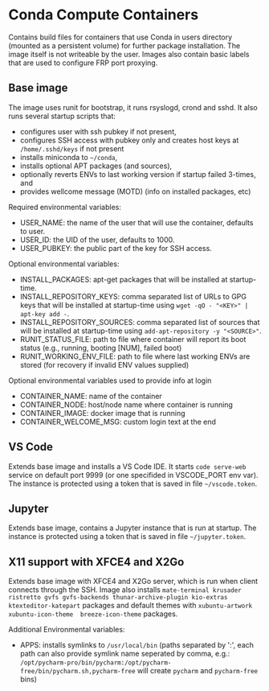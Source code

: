 Conda Compute Containers
========================

Contains build files for containers that use Conda in users directory (mounted as a persistent volume) for further package installation. The image itself is not writeable by the user.
Images also contain basic labels that are used to configure FRP port proxying.

Base image
----------

The image uses runit for bootstrap, it runs rsyslogd, crond and sshd. It also runs several startup scripts that:

 * configures user with ssh pubkey if not present, 
 * configures SSH access with pubkey only and creates host keys at `/home/.sshd/keys` if not present
 * installs miniconda to `~/conda`,
 * installs optional APT packages (and sources), 
 * optionally reverts ENVs to last working version if startup failed 3-times, and
 * provides wellcome message (MOTD) (info on installed packages, etc)
 
Required environmental variables:
 * USER_NAME: the name of the user that will use the container, defaults to user.
 * USER_ID: the UID of the user, defaults to 1000.
 * USER_PUBKEY: the public part of the key for SSH access.
 
Optional environmental variables:
 * INSTALL_PACKAGES: apt-get packages that will be installed at startup-time.
 * INSTALL_REPOSITORY_KEYS: comma separated list of URLs to GPG keys that will be installed at startup-time using `wget -qO - "<KEY>" | apt-key add -`.
 * INSTALL_REPOSITORY_SOURCES: comma separated list of sources that will be installed at startup-time using `add-apt-repository -y "<SOURCE>"`.
 * RUNIT_STATUS_FILE: path to file where container will report its boot status (e.g., running, booting [NUM], failed boot)
 * RUNIT_WORKING_ENV_FILE: path to file where last working ENVs are stored (for recovery if invalid ENV values supplied)

Optional environmental variables used to provide info at login
 * CONTAINER_NAME: name of the container
 * CONTAINER_NODE: host/node name where container is running
 * CONTAINER_IMAGE: docker image that is running
 * CONTAINER_WELCOME_MSG: custom login text at the end

VS Code
-------

Extends base image and installs a VS Code IDE. It starts `code serve-web` service on default port 9999 (or one specifided in VSCODE_PORT env var). The instance is protected using a token that is saved in file `~/vscode.token`.


Jupyter
-------

Extends base image, contains a Jupyter instance that is run at startup. The instance is protected using a token that is saved in file `~/jupyter.token`.



X11 support with XFCE4 and X2Go
-------------------------------

Extends base image with XFCE4 and X2Go server, which is run when client connects through the SSH. Image also installs `mate-terminal krusader ristretto gvfs gvfs-backends thunar-archive-plugin kio-extras ktexteditor-katepart` packages and default themes with `xubuntu-artwork xubuntu-icon-theme  breeze-icon-theme` packages. 

Additional Environmental variables:
 * APPS: installs symlinks to `/usr/local/bin` (paths separated by ':', each path can also provide symlink name seperated by comma, e.g.: `/opt/pycharm-pro/bin/pycharm:/opt/pycharm-free/bin/pycharm.sh,pycharm-free` will create `pycharm` and `pycharm-free` bins)
